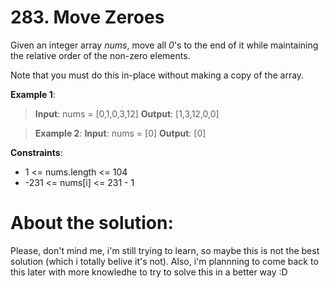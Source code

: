 # 283. Move Zeroes

Given an integer array _nums_, move all _0_'s to the end of it while maintaining the relative order of the non-zero elements.

Note that you must do this in-place without making a copy of the array.

 

__Example 1__:
> __Input__: nums = [0,1,0,3,12]
> __Output__: [1,3,12,0,0]

> __Example 2__:
> __Input__: nums = [0]
> __Output__: [0]

 

__Constraints__:
- 1 <= nums.length <= 104
- -231 <= nums[i] <= 231 - 1


# About the solution: 
Please, don't mind me, i'm still trying to learn, so maybe this is not the best solution (which i totally belive it's not). Also, i'm plannning to come back to this later with more knowledhe to try to solve this in a better way :D